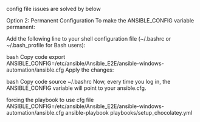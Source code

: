 config file issues are solved by below

Option 2: Permanent Configuration
To make the ANSIBLE_CONFIG variable permanent:

Add the following line to your shell configuration file (~/.bashrc or ~/.bash_profile for Bash users):

bash
Copy code
export ANSIBLE_CONFIG=/etc/ansible/Ansible_E2E/ansible-windows-automation/ansible.cfg
Apply the changes:

bash
Copy code
source ~/.bashrc
Now, every time you log in, the ANSIBLE_CONFIG variable will point to your ansible.cfg.



forcing the playbook to use cfg file
ANSIBLE_CONFIG=/etc/ansible/Ansible_E2E/ansible-windows-automation/ansible.cfg ansible-playbook playbooks/setup_chocolatey.yml
